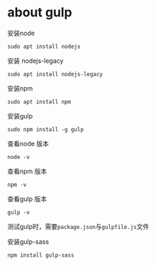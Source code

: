 # about gulp

安装node

```
sudo apt install nodejs
```

安装 nodejs-legacy

```
sudo apt install nodejs-legacy
```

安装npm

```
sudo apt install npm
```

安装gulp

```
sudo npm install -g gulp
```

查看node 版本

```
node -v
```

查看npm 版本

```
npm -v
```

查看gulp 版本

```
gulp -v
```

测试gulp时，需要`package.json`与`gulpfile.js`文件

安装gulp-sass

```
npm install gulp-sass
```
